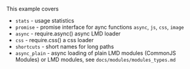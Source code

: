 This example covers

  * `stats` - usage statistics
  * `promise` - promise interface for aync functions `async`, `js`, `css`, `image`
  * `async` - require.async() async LMD loader
  * `css` - require.css() a css loader
  * `shortcuts` - short names for long paths
  * `async_plain` - async loading of plain LMD modules (CommonJS Modules) or LMD modules, see `docs/modules/modules_types.md`
